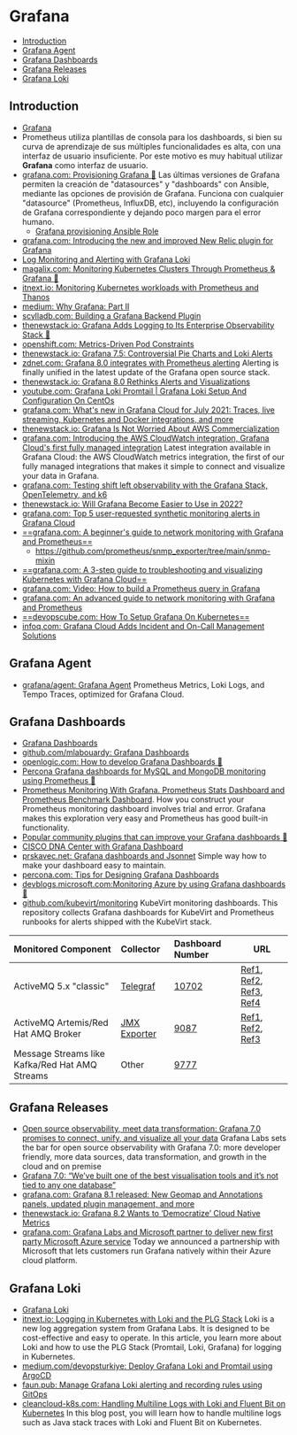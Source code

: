 # Grafana
- [Introduction](#introduction)
- [Grafana Agent](#grafana-agent)
- [Grafana Dashboards](#grafana-dashboards)
- [Grafana Releases](#grafana-releases)
- [Grafana Loki](#grafana-loki)

## Introduction
* [Grafana](https://grafana.com/) 
* Prometheus utiliza plantillas de consola para los dashboards, si bien su curva de aprendizaje de sus múltiples funcionalidades es alta, con una interfaz de usuario insuficiente. Por este motivo es muy habitual utilizar **Grafana** como interfaz de usuario.
* [grafana.com: Provisioning Grafana 🌟](https://grafana.com/docs/grafana/latest/administration/provisioning/) Las últimas versiones de Grafana permiten la creación de "datasources" y "dashboards" con Ansible, mediante las opciones de provisión de Grafana. Funciona con cualquier "datasource" (Prometheus, InfluxDB, etc), incluyendo la configuración de Grafana correspondiente y dejando poco margen para el error humano.
    * [Grafana provisioning Ansible Role](https://github.com/cloudalchemy/ansible-grafana)
* [grafana.com: Introducing the new and improved New Relic plugin for Grafana](https://grafana.com/blog/2020/07/22/introducing-the-new-and-improved-new-relic-plugin-for-grafana/)
* [Log Monitoring and Alerting with Grafana Loki](https://www.infracloud.io/blogs/grafana-loki-log-monitoring-alerting)
* [magalix.com: Monitoring Kubernetes Clusters Through Prometheus & Grafana 🌟](https://www.magalix.com/blog/monitoring-of-kubernetes-cluster-through-prometheus-and-grafana)
* [itnext.io: Monitoring Kubernetes workloads with Prometheus and Thanos](https://itnext.io/monitoring-kubernetes-workloads-with-prometheus-and-thanos-4ddb394b32c)
* [medium: Why Grafana: Part II](https://medium.com/lightspeed-venture-partners/why-grafana-part-ii-2e7e42e0f7bb)
* [scylladb.com: Building a Grafana Backend Plugin](https://www.scylladb.com/2020/10/01/building-a-grafana-backend-plugin/)
* [thenewstack.io: Grafana Adds Logging to Its Enterprise Observability Stack 🌟](https://thenewstack.io/grafana-adds-logging-to-its-enterprise-observability-stack/)
* [openshift.com: Metrics-Driven Pod Constraints](https://www.openshift.com/blog/metrics-driven-pod-constraints)
* [thenewstack.io: Grafana 7.5: Controversial Pie Charts and Loki Alerts](https://thenewstack.io/grafana-7-5-controversial-pie-charts-and-loki-alerts/)
* [zdnet.com: Grafana 8.0 integrates with Prometheus alerting](https://www.zdnet.com/article/grafana-8-0-integrates-with-prometheus-alerting/) Alerting is finally unified in the latest update of the Grafana open source stack.
* [thenewstack.io: Grafana 8.0 Rethinks Alerts and Visualizations](https://thenewstack.io/grafana-8-0-rethinks-alerts-and-visualizations/)
* [youtube.com: Grafana Loki Promtail | Grafana Loki Setup And Configuration On CentOs](https://www.youtube.com/watch?v=iqpLXUdJ0Ro&ab_channel=Thetips4you)
* [grafana.com: What's new in Grafana Cloud for July 2021: Traces, live streaming, Kubernetes and Docker integrations, and more](https://grafana.com/blog/2021/07/06/whats-new-in-grafana-cloud-for-july-2021-traces-live-streaming-kubernetes-and-docker-integrations-and-more/)
* [thenewstack.io: Grafana Is Not Worried About AWS Commercialization](https://thenewstack.io/grafana-is-not-worried-about-aws-commercialization/)
* [grafana.com: Introducing the AWS CloudWatch integration, Grafana Cloud's first fully managed integration](https://grafana.com/blog/2021/11/17/2021/11/17/grafana-aws-cloudwatch-integration/) Latest integration available in Grafana Cloud: the AWS CloudWatch metrics integration, the first of our fully managed integrations that makes it simple to connect and visualize your data in Grafana.
* [grafana.com: Testing shift left observability with the Grafana Stack, OpenTelemetry, and k6](https://grafana.com/blog/2021/12/06/testing-shift-left-observability-with-the-grafana-stack-opentelemetry-and-k6/)
* [thenewstack.io: Will Grafana Become Easier to Use in 2022?](https://thenewstack.io/will-grafana-become-easier-to-use-in-2022)
* [grafana.com: Top 5 user-requested synthetic monitoring alerts in Grafana Cloud](https://grafana.com/blog/2022/01/11/top-5-user-requested-synthetic-monitoring-alerts-in-grafana-cloud/)
* [==grafana.com: A beginner's guide to network monitoring with Grafana and Prometheus==](https://grafana.com/blog/2022/01/19/a-beginners-guide-to-network-monitoring-with-grafana-and-prometheus/)
    * https://github.com/prometheus/snmp_exporter/tree/main/snmp-mixin
* [==grafana.com: A 3-step guide to troubleshooting and visualizing Kubernetes with Grafana Cloud==](https://grafana.com/blog/2021/11/19/a-3-step-guide-to-troubleshooting-and-visualizing-kubernetes-with-grafana-cloud/)
* [grafana.com: Video: How to build a Prometheus query in Grafana](https://grafana.com/blog/2022/01/27/video-how-to-build-a-prometheus-query-in-grafana/)
* [grafana.com: An advanced guide to network monitoring with Grafana and Prometheus](https://grafana.com/blog/2022/02/01/an-advanced-guide-to-network-monitoring-with-grafana-and-prometheus/)
* [==devopscube.com: How To Setup Grafana On Kubernetes==](https://devopscube.com/setup-grafana-kubernetes/)
* [infoq.com: Grafana Cloud Adds Incident and On-Call Management Solutions](https://www.infoq.com/news/2022/02/grafana-incident-oncall/)

## Grafana Agent
- [grafana/agent: Grafana Agent](https://github.com/grafana/agent) Prometheus Metrics, Loki Logs, and Tempo Traces, optimized for Grafana Cloud.

## Grafana Dashboards
* [Grafana Dashboards](https://grafana.com/grafana/dashboards)
* [github.com/mlabouardy: Grafana Dashboards](https://github.com/mlabouardy/grafana-dashboards)
* [openlogic.com: How to develop Grafana Dashboards 🌟](https://www.openlogic.com/blog/how-visualize-prometheus-data-grafana)
* [Percona Grafana dashboards for MySQL and MongoDB monitoring using Prometheus 🌟](https://github.com/percona/grafana-dashboards)
* [Prometheus Monitoring With Grafana. Prometheus Stats Dashboard and Prometheus Benchmark Dashboard](https://dzone.com/articles/prometheus-monitoring-with-grafana). How you construct your Prometheus monitoring dashboard involves trial and error. Grafana makes this exploration very easy and Prometheus has good built-in functionality.
* [Popular community plugins that can improve your Grafana dashboards 🌟](https://grafana.com/blog/2020/08/26/popular-community-plugins-that-can-improve-your-grafana-dashboards/)
* [CISCO DNA Center with Grafana Dashboard](https://hawar.no/2020/09/cisco-dna-center-with-grafana-dashboard/)
* [prskavec.net: Grafana dashboards and Jsonnet](https://www.prskavec.net/post/grafana-jsonnet/) Simple way how to make your dashboard easy to maintain.
* [percona.com: Tips for Designing Grafana Dashboards](https://www.percona.com/blog/2019/11/22/designing-grafana-dashboards/)
* [devblogs.microsoft.com:Monitoring Azure by using Grafana dashboards 🌟](https://devblogs.microsoft.com/devops/monitoring-azure-by-using-grafana-dashboards/)
* [github.com/kubevirt/monitoring](https://github.com/kubevirt/monitoring) KubeVirt monitoring dashboards. This repository collects Grafana dashboards for KubeVirt and Prometheus runbooks for alerts shipped with the KubeVirt stack.

Monitored Component|Collector|Dashboard Number|URL
:------------------|:-------|:---------------|------------
ActiveMQ 5.x "classic"|[Telegraf](https://www.influxdata.com/time-series-platform/telegraf/)|[10702](https://grafana.com/grafana/dashboards/10702)|[Ref1](https://docs.wavefront.com/activemq.html), [Ref2](https://github.com/influxdata/telegraf/tree/master/plugins/inputs/activemq), [Ref3](https://github.com/prometheus/jmx_exporter/blob/master/example_configs/activemq.yml), [Ref4](https://stackoverflow.com/questions/57107282/prometheus-and-activemq-integration)
ActiveMQ Artemis/Red Hat AMQ Broker|[JMX Exporter](https://github.com/prometheus/jmx_exporter)|[9087](https://grafana.com/grafana/dashboards/9087)|[Ref1](https://github.com/prometheus/jmx_exporter/blob/master/example_configs/artemis-2.yml), [Ref2](http://techiekhannotes.blogspot.com/2018/12/artemis-monitoring-with-grafana.html), [Ref3](https://github.com/rh-messaging/artemis-prometheus-metrics-plugin)
Message Streams like Kafka/Red Hat AMQ Streams|Other|[9777](https://grafana.com/grafana/dashboards/9777)|  

## Grafana Releases
- [Open source observability, meet data transformation: Grafana 7.0 promises to connect, unify, and visualize all your data](https://www.zdnet.com/article/open-source-observability-meet-data-transformation-grafana-7-0-promises-to-connect-unify-and-visualize-all-your-data/) Grafana Labs sets the bar for open source observability with Grafana 7.0: more developer friendly, more data sources, data transformation, and growth in the cloud and on premise
- [Grafana 7.0: “We’ve built one of the best visualisation tools and it’s not tied to any one database”](https://jaxenter.com/grafana-7-0-interview-tom-wilkie-172261.html)
- [grafana.com: Grafana 8.1 released: New Geomap and Annotations panels, updated plugin management, and more](https://grafana.com/blog/2021/08/05/grafana-8.1-released-new-geomap-and-annotations-panels-updated-plugin-management-and-more/)
- [thenewstack.io: Grafana 8.2 Wants to ‘Democratize’ Cloud Native Metrics](https://thenewstack.io/grafana-wants-to-democratize-cloud-native-metrics/)
- [grafana.com: Grafana Labs and Microsoft partner to deliver new first party Microsoft Azure service](https://grafana.com/about/press/2021/11/10/grafana-labs-and-microsoft-partner-to-deliver-new-first-party-microsoft-azure-service) Today we announced a partnership with Microsoft that lets customers run Grafana natively within their Azure cloud platform.

## Grafana Loki
- [Grafana Loki](https://grafana.com/oss/loki/)
- [itnext.io: Logging in Kubernetes with Loki and the PLG Stack](https://itnext.io/logging-in-kubernetes-with-loki-and-the-plg-stack-93b27c90ec34) Loki is a new log aggregation system from Grafana Labs. It is designed to be cost-effective and easy to operate. In this article, you learn more about Loki and how to use the PLG Stack (Promtail, Loki, Grafana) for logging in Kubernetes.
- [medium.com/devopsturkiye: Deploy Grafana Loki and Promtail using ArgoCD](https://medium.com/devopsturkiye/deploy-grafana-loki-and-promtail-using-argocd-416b2fd4539f)
- [faun.pub: Manage Grafana Loki alerting and recording rules using GitOps](https://faun.pub/manage-grafana-lokis-alerting-and-recording-rules-using-gitops-c26d06d772c6)
- [cleancloud-k8s.com: Handling Multiline Logs with Loki and Fluent Bit on Kubernetes](https://cleancloud-k8s.com/2022/01/19/handling-multiline-logging-with-loki-and-fluent-bit-on-kubernetes/) In this blog post, you will learn how to handle multiline logs such as Java stack traces with Loki and Fluent Bit on Kubernetes.